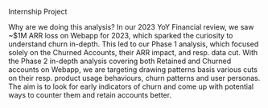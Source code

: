 Internship Project

Why are we doing this analysis?
In our 2023 YoY Financial review, we saw ~$1M ARR loss on Webapp for 2023, which sparked
the curiosity to understand churn in-depth. This led to our Phase 1 analysis, which focused
solely on the Churned Accounts, their ARR impact, and resp. data cut.
With the Phase 2 in-depth analysis covering both Retained and Churned accounts on
Webapp, we are targeting drawing patterns basis various cuts on their resp. product usage
behaviours, churn patterns and user personas. The aim is to look for early indicators of churn
and come up with potential ways to counter them and retain accounts better.
